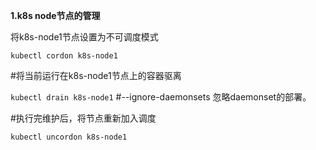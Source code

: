 **1.k8s node节点的管理**

将k8s-node1节点设置为不可调度模式

`kubectl cordon k8s-node1`   

#将当前运行在k8s-node1节点上的容器驱离

`kubectl drain k8s-node1`    #--ignore-daemonsets 忽略daemonset的部署。  

#执行完维护后，将节点重新加入调度

`kubectl uncordon k8s-node1`  
